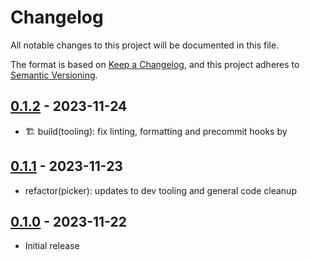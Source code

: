 # Changelog

All notable changes to this project will be documented in this file.

The format is based on [Keep a Changelog](https://keepachangelog.com/en/1.0.0/),
and this project adheres to [Semantic Versioning](https://semver.org/spec/v2.0.0.html).

## [0.1.2](https://github.com/svelte-plugins/datepicker/releases/tag/v0.1.0) - 2023-11-24

- 🏗 build(tooling): fix linting, formatting and precommit hooks by

## [0.1.1](https://github.com/svelte-plugins/datepicker/releases/tag/v0.1.0) - 2023-11-23

- refactor(picker): updates to dev tooling and general code cleanup

## [0.1.0](https://github.com/svelte-plugins/datepicker/releases/tag/v0.1.0) - 2023-11-22

- Initial release
